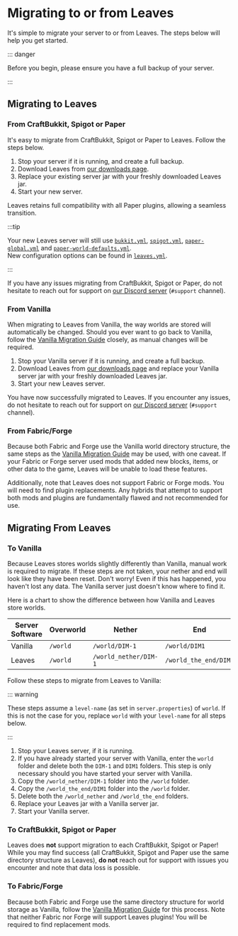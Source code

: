 # Migrating to or from Leaves

It's simple to migrate your server to or from Leaves. The steps below will help you get started.

::: danger

Before you begin, please ensure you have a full backup of your server.

:::

## Migrating to Leaves

### From CraftBukkit, Spigot or Paper

It's easy to migrate from CraftBukkit, Spigot or Paper to Leaves. Follow the steps below.

1. Stop your server if it is running, and create a full backup.
2. Download Leaves from [our downloads page](https://leavesmc.top/downloads/leaves).
3. Replace your existing server jar with your freshly downloaded Leaves jar.
4. Start your new server.

Leaves retains full compatibility with all Paper plugins, allowing a seamless transition.

:::tip

Your new Leaves server will still
use [`bukkit.yml`](https://docs.papermc.io/paper/reference/bukkit-configuration), [`spigot.yml`](https://docs.papermc.io/paper/reference/spigot-configuration), [`paper-global.yml`](https://docs.papermc.io/paper/reference/global-configuration)
and [`paper-world-defaults.yml`](https://docs.papermc.io/paper/reference/world-configuration).  
New configuration options can be found in [`leaves.yml`](../reference/configuration).

:::

If you have any issues migrating from CraftBukkit, Spigot or Paper, do not hesitate to reach out for
support on [our Discord server](https://discord.gg/5hgtU72w33) (`#support` channel).

### From Vanilla

When migrating to Leaves from Vanilla, the way worlds are stored will automatically be changed.
Should you ever want to go back to Vanilla, follow the [Vanilla Migration Guide](#to-vanilla)
closely, as manual changes will be required.

1. Stop your Vanilla server if it is running, and create a full backup.
2. Download Leaves from [our downloads page](https://leavesmc.top/downloads/leaves) and replace your Vanilla
   server jar with your freshly downloaded Leaves jar.
3. Start your new Leaves server.

You have now successfully migrated to Leaves. If you encounter any issues, do not hesitate to reach
out for support on [our Discord server](https://discord.gg/5hgtU72w33) (`#support` channel).

### From Fabric/Forge

Because both Fabric and Forge use the Vanilla world directory structure, the same steps as the
[Vanilla Migration Guide](#from-vanilla) may be used, with one caveat. If your Fabric or Forge
server used mods that added new blocks, items, or other data to the game, Leaves will be unable to
load these features.

Additionally, note that Leaves does not support Fabric or Forge mods. You will need to find plugin
replacements. Any hybrids that attempt to support both mods and plugins are fundamentally flawed and
not recommended for use.

## Migrating From Leaves

### To Vanilla

Because Leaves stores worlds slightly differently than Vanilla, manual work is required to migrate.
If these steps are not taken, your nether and end will look like they have been reset. Don't worry!
Even if this has happened, you haven't lost any data. The Vanilla server just doesn't know where to
find it.

Here is a chart to show the difference between how Vanilla and Leaves store worlds.

| Server Software | Overworld | Nether                | End                   |
| --------------- | --------- | --------------------- | --------------------- |
| Vanilla         | `/world`  | `/world/DIM-1`        | `/world/DIM1`         |
| Leaves          | `/world`  | `/world_nether/DIM-1` | `/world_the_end/DIM1` |

Follow these steps to migrate from Leaves to Vanilla:

::: warning

These steps assume a `level-name` (as set in `server.properties`) of `world`. If this is not the
case for you, replace `world` with your `level-name` for all steps below.

:::

1. Stop your Leaves server, if it is running.
2. If you have already started your server with Vanilla, enter the `world` folder and delete both
   the `DIM-1` and `DIM1` folders. This step is only necessary should you have started your server
   with Vanilla.
3. Copy the `/world_nether/DIM-1` folder into the `/world` folder.
4. Copy the `/world_the_end/DIM1` folder into the `/world` folder.
5. Delete both the `/world_nether` and `/world_the_end` folders.
6. Replace your Leaves jar with a Vanilla server jar.
7. Start your Vanilla server.

### To CraftBukkit, Spigot or Paper

Leaves does **not** support migration to each CraftBukkit, Spigot or Paper! While you may find success
(all CraftBukkit, Spigot and Paper use the same directory structure as Leaves), **do not** reach out for
support with issues you encounter and note that data loss is possible.

### To Fabric/Forge

Because both Fabric and Forge use the same directory structure for world storage as Vanilla, follow
the [Vanilla Migration Guide](#to-vanilla) for this process. Note that neither Fabric nor Forge will
support Leaves plugins! You will be required to find replacement mods.
